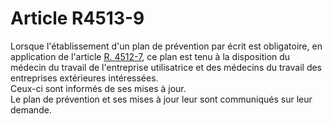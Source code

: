 # Article R4513-9

  
Lorsque l'établissement d'un plan de prévention par écrit est obligatoire, en application de l'article [R. 4512-7][1], ce plan est tenu à la disposition du médecin du travail de l'entreprise utilisatrice et des médecins du travail des entreprises extérieures intéressées.   
Ceux-ci sont informés de ses mises à jour.   
Le plan de prévention et ses mises à jour leur sont communiqués sur leur demande.

 [1]: /affichCodeArticle.do?cidTexte=LEGITEXT000006072050&idArticle=LEGIARTI000018491572&dateTexte=&categorieLien=cid
